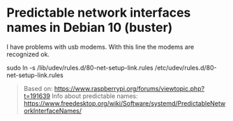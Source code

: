 # Predictable network interfaces names in Debian 10 (buster)

I have problems with usb modems. With this line the modems are recognized ok.

sudo ln -s /lib/udev/rules.d/80-net-setup-link.rules /etc/udev/rules.d/80-net-setup-link.rules

> Based on: https://www.raspberrypi.org/forums/viewtopic.php?t=191639
> Info about predictable names: https://www.freedesktop.org/wiki/Software/systemd/PredictableNetworkInterfaceNames/
